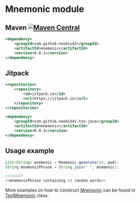 # Mnemonic module

## Maven [![Maven Central][maven-central-svg]][maven-central]

```xml
<dependency>
    <groupId>com.github.neodix42</groupId>
    <artifactId>mnemonic</artifactId>
    <version>0.0.1</version>
</dependency>
```

## Jitpack

```xml
<repositories>
    <repository>
        <id>jitpack.io</id>
        <url>https://jitpack.io</url>
    </repository>
</repositories>
```

```xml
<dependency>
    <groupId>com.github.neodiX42.ton-java</groupId>
    <artifactId>mnemonic</artifactId>
    <version>0.0.1</version>
</dependency>
```

## Usage example

```java
List<String> mnemonic = Mnemonic.generate(24, pwd);
String mnemonicPhrase = String.join(" ", mnemonic);

//result
<<mnemonicPhrase containing 24 random words>>
```

More examples on how to construct [Mnemonic](../mnemonic/src/main/java/org/ton/java/mnemonic/Mnemonic.java) can be
found in [TestMnemonic](../mnemonic/src/test/java/org/ton/java/mnemonic/TestMnemonic.java) class.

[maven-central-svg]: https://img.shields.io/maven-central/v/org.ton.java/mnemonic

[maven-central]: https://mvnrepository.com/artifact/org.ton.java/mnemonic

[ton-svg]: https://img.shields.io/badge/Based%20on-TON-blue

[ton]: https://ton.org